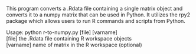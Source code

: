 This program converts a .Rdata file containing a single matrix object and converts it to a
numpy matrix that can be used in Python. It utilizes the rpy2 package which allows
users to run R commands and scripts from Python.

Usage: python r-to-numpy.py [file] [varname]  
  [file]    the .Rdata file containing R workspace objects  
  [varname] name of matrix in the R workspace (optional)  
